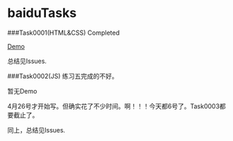 # baiduTasks

###Task0001(HTML&CSS) Completed

[Demo](http://polly343900.github.io/demo/task0001/index.html)

总结见Issues.

###Task0002(JS) 练习五完成的不好。

暂无Demo

4月26号才开始写。但确实花了不少时间。啊！！！今天都6号了。Task0003都要截止了。

同上，总结见Issues.
